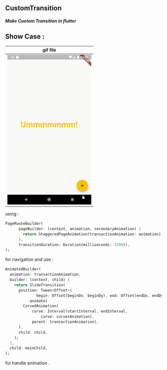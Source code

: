 ## CustomTransition

##### Make Custom Transition in flutter

## Show Case :

|                           gif file                           |
| :----------------------------------------------------------: |
| ![show case](https://github.com/mahmoud-eslami/Custom_transaction/blob/master/Files/Screencast-2020-07-02-123506.gif) |

using :

```dart
PageRouteBuilder(
      pageBuilder: (context, animation, secondaryAnimation) {
        return StaggeredPageAnimation(transactionAnimation: animation);
      },
      transitionDuration: Duration(milliseconds: 1500)),
);
```

for navigation and use :

```dart
AnimatedBuilder(
  animation: transactionAnimation,
  builder: (context, child) {
    return SlideTransition(
      position: Tween<Offset>(
              begin: Offset(beginDx, beginDy), end: Offset(endDx, endDy))
          .animate(
        CurvedAnimation(
            curve: Interval(startInterval, endInterval,
                curve: curvesAnimation),
            parent: transactionAnimation),
      ),
      child: child,
    );
  },
  child: mainChild,
);
```

for handle animation .


